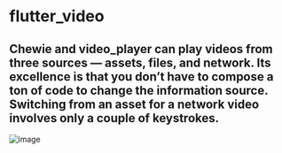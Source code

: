 # flutter_video


## Chewie and video_player can play videos from three sources — assets, files, and network. Its excellence is that you don’t have to compose a ton of code to change the information source. Switching from an asset for a network video involves only a couple of keystrokes.


![image](https://user-images.githubusercontent.com/39657409/112794589-bb74aa00-9084-11eb-8ba1-e650b2a7f49e.png)
